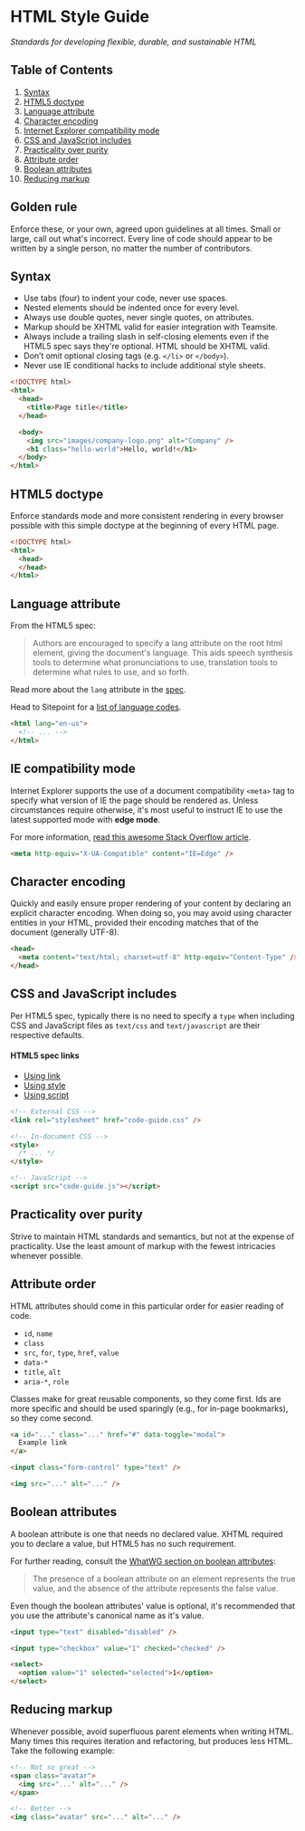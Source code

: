 ---
---

# HTML Style Guide

*Standards for developing flexible, durable, and sustainable HTML*


## Table of Contents

1. [Syntax](#syntax)
2. [HTML5 doctype](#doctype)
3. [Language attribute](#lang)
4. [Character encoding](#encoding)
5. [Internet Explorer compatibility mode](#ie-compatibility-mode)
6. [CSS and JavaScript includes](#style-script)
7. [Practicality over purity](#practicality)
8. [Attribute order](#attribute-order)
9. [Boolean attributes](#boolean-attributes)
10. [Reducing markup](#reducing-markup)


## Golden rule

Enforce these, or your own, agreed upon guidelines at all times. Small or large, call out what's incorrect. Every line of code should appear to be written by a single person, no matter the number of contributors.


## Syntax

- Use tabs (four) to indent your code, never use spaces.
- Nested elements should be indented once for every level.
- Always use double quotes, never single quotes, on attributes.
- Markup should be XHTML valid for easier integration with Teamsite.
- Always include a trailing slash in self-closing elements even if the HTML5 spec says they're optional. HTML should be XHTML valid.
- Don’t omit optional closing tags (e.g. `</li>` or `</body>`).
- Never use IE conditional hacks to include additional style sheets.

```html
<!DOCTYPE html>
<html>
  <head>
    <title>Page title</title>
  </head>

  <body>
    <img src="images/company-logo.png" alt="Company" />
    <h1 class="hello-world">Hello, world!</h1>
  </body>
</html>
```


## HTML5 doctype

Enforce standards mode and more consistent rendering in every browser possible with this simple doctype at the beginning of every HTML page.

```html
<!DOCTYPE html>
<html>
  <head>
  </head>
</html>
```


## Language attribute

From the HTML5 spec:

> Authors are encouraged to specify a lang attribute on the root html element, giving the document's language. This aids speech synthesis tools to determine what pronunciations to use, translation tools to determine what rules to use, and so forth.

Read more about the `lang` attribute in the [spec](http://www.w3.org/html/wg/drafts/html/master/semantics.html#the-html-element).

Head to Sitepoint for a [list of language codes](http://reference.sitepoint.com/html/lang-codes).

```html
<html lang="en-us">
  <!-- ... -->
</html>
```


## IE compatibility mode

Internet Explorer supports the use of a document compatibility `<meta>` tag to specify what version of IE the page should be rendered as. Unless circumstances require otherwise, it's most useful to instruct IE to use the latest supported mode with **edge mode**.

For more information, [read this awesome Stack Overflow article](http://stackoverflow.com/questions/6771258/whats-the-difference-if-meta-http-equiv-x-ua-compatible-content-ie-edge-e).

```html
<meta http-equiv="X-UA-Compatible" content="IE=Edge" />
```


## Character encoding

Quickly and easily ensure proper rendering of your content by declaring an explicit character encoding. When doing so, you may avoid using character entities in your HTML, provided their encoding matches that of the document (generally UTF-8).

```html
<head>
  <meta content="text/html; charset=utf-8" http-equiv="Content-Type" />
</head>
```


## CSS and JavaScript includes

Per HTML5 spec, typically there is no need to specify a `type` when including CSS and JavaScript files as `text/css` and `text/javascript` are their respective defaults.

#### HTML5 spec links

- [Using link](http://www.w3.org/TR/2011/WD-html5-20110525/semantics.html#the-link-element)
- [Using style](http://www.w3.org/TR/2011/WD-html5-20110525/semantics.html#the-style-element)
- [Using script](http://www.w3.org/TR/2011/WD-html5-20110525/scripting-1.html#the-script-element)

```html
<!-- External CSS -->
<link rel="stylesheet" href="code-guide.css" />

<!-- In-document CSS -->
<style>
  /* ... */
</style>

<!-- JavaScript -->
<script src="code-guide.js"></script>
```


## Practicality over purity

Strive to maintain HTML standards and semantics, but not at the expense of practicality. Use the least amount of markup with the fewest intricacies whenever possible.


## Attribute order

HTML attributes should come in this particular order for easier reading of code.

- `id`, `name`
- `class`
- `src`, `for`, `type`, `href`, `value`
- `data-*`
- `title`, `alt`
- `aria-*`, `role`

Classes make for great reusable components, so they come first. Ids are more specific and should be used sparingly (e.g., for in-page bookmarks), so they come second.

```html
<a id="..." class="..." href="#" data-toggle="modal">
  Example link
</a>

<input class="form-control" type="text" />

<img src="..." alt="..." />
```


## Boolean attributes

A boolean attribute is one that needs no declared value. XHTML required you to declare a value, but HTML5 has no such requirement.

For further reading, consult the [WhatWG section on boolean attributes](http://www.whatwg.org/specs/web-apps/current-work/multipage/common-microsyntaxes.html#boolean-attributes):

> The presence of a boolean attribute on an element represents the true value, and the absence of the attribute represents the false value.

Even though the boolean attributes' value is optional, it's recommended that you use the attribute's canonical name as it's value.

```html
<input type="text" disabled="disabled" />

<input type="checkbox" value="1" checked="checked" />

<select>
  <option value="1" selected="selected">1</option>
</select>
```


## Reducing markup

Whenever possible, avoid superfluous parent elements when writing HTML. Many times this requires iteration and refactoring, but produces less HTML. Take the following example:

```html
<!-- Not so great -->
<span class="avatar">
  <img src="..." alt="..." />
</span>

<!-- Better -->
<img class="avatar" src="..." alt="..." />
```
